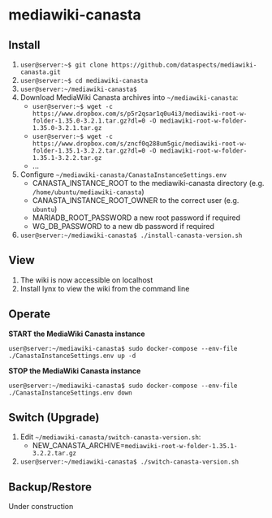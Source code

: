 # mediawiki-canasta
## Install

1. `user@server:~$ git clone https://github.com/dataspects/mediawiki-canasta.git`
2. `user@server:~$ cd mediawiki-canasta`
3. `user@server:~/mediawiki-canasta$`
4. Download MediaWiki Canasta archives into `~/mediawiki-canasta`:
    * `user@server:~$ wget -c https://www.dropbox.com/s/p5r2qsar1q0u4i3/mediawiki-root-w-folder-1.35.0-3.2.1.tar.gz?dl=0 -O mediawiki-root-w-folder-1.35.0-3.2.1.tar.gz`
    * `user@server:~$ wget -c https://www.dropbox.com/s/zncf0q288um5gic/mediawiki-root-w-folder-1.35.1-3.2.2.tar.gz?dl=0 -O mediawiki-root-w-folder-1.35.1-3.2.2.tar.gz`
    * ...
5. Configure `~/mediawiki-canasta/CanastaInstanceSettings.env`
    * CANASTA_INSTANCE_ROOT to the mediawiki-canasta directory (e.g. `/home/ubuntu/mediawiki-canasta`)
    * CANASTA_INSTANCE_ROOT_OWNER to the correct user (e.g. `ubuntu`)
    * MARIADB_ROOT_PASSWORD a new root password if required
    * WG_DB_PASSWORD to a new db password if required
6. `user@server:~/mediawiki-canasta$ ./install-canasta-version.sh`

## View
1. The wiki is now accessible on localhost
2. Install lynx to view the wiki from the command line

## Operate

**START the MediaWiki Canasta instance**

`user@server:~/mediawiki-canasta$ sudo docker-compose --env-file ./CanastaInstanceSettings.env up -d`

**STOP the MediaWiki Canasta instance**

`user@server:~/mediawiki-canasta$ sudo docker-compose --env-file ./CanastaInstanceSettings.env down`

## Switch (Upgrade)

1. Edit `~/mediawiki-canasta/switch-canasta-version.sh`:
    * NEW_CANASTA_ARCHIVE=`mediawiki-root-w-folder-1.35.1-3.2.2.tar.gz`
2. `user@server:~/mediawiki-canasta$ ./switch-canasta-version.sh`

## Backup/Restore

Under construction
